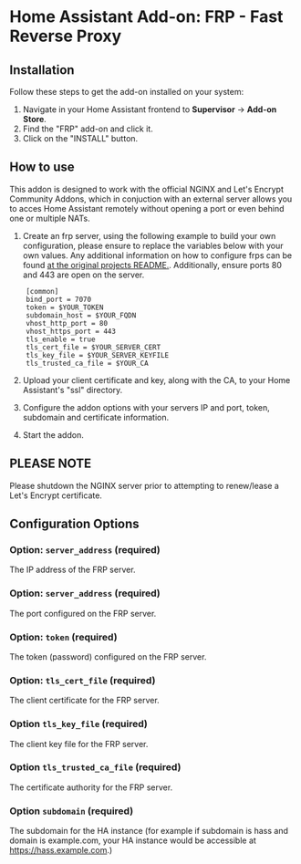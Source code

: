 # Home Assistant Add-on: FRP - Fast Reverse Proxy

## Installation

Follow these steps to get the add-on installed on your system:

1. Navigate in your Home Assistant frontend to **Supervisor** -> **Add-on Store**.
2. Find the "FRP" add-on and click it.
3. Click on the "INSTALL" button.

## How to use

This addon is designed to work with the official NGINX and Let's Encrypt Community Addons, which in conjuction with an external server allows you to acces Home Assistant remotely without opening a port or even behind one or multiple NATs.

1. Create an frp server, using the following example to build your own configuration, please ensure to replace the variables below with your own values. Any additional information on how to configure frps can be found [at the original projects README.](https://github.com/fatedier/frp/blob/dev/README.md). Additionally, ensure ports 80 and 443 are open on the server.
```
    [common]
    bind_port = 7070
    token = $YOUR_TOKEN
    subdomain_host = $YOUR_FQDN
    vhost_http_port = 80
    vhost_https_port = 443
    tls_enable = true
    tls_cert_file = $YOUR_SERVER_CERT
    tls_key_file = $YOUR_SERVER_KEYFILE
    tls_trusted_ca_file = $YOUR_CA
```

2. Upload your client certificate and key, along with the CA, to your Home Assistant's "ssl" directory.

3. Configure the addon options with your servers IP and port, token, subdomain and certificate information.

4. Start the addon.

## PLEASE NOTE

Please shutdown the NGINX server prior to attempting to renew/lease a Let's Encrypt certificate.

## Configuration Options

### Option: `server_address` (required)

The IP address of the FRP server.

### Option: `server_address` (required)

The port configured on the FRP server.

### Option: `token` (required)

The token (password) configured on the FRP server.

### Option: `tls_cert_file` (required)

The client certificate for the FRP server.

### Option `tls_key_file` (required)

The client key file for the FRP server.

### Option `tls_trusted_ca_file` (required)

The certificate authority for the FRP server.

### Option `subdomain` (required)

The subdomain for the HA instance (for example if subdomain is hass and domain is example.com, your HA instance would be accessible at https://hass.example.com.)